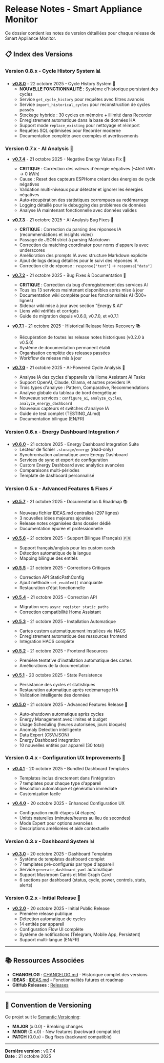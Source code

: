 # Release Notes - Smart Appliance Monitor

Ce dossier contient les notes de version détaillées pour chaque release de Smart Appliance Monitor.

## 📋 Index des Versions

### Version 0.8.x - Cycle History System 📊

- **[v0.8.0](RELEASE_NOTES_v0.8.0.md)** - 22 octobre 2025 - Cycle History System 🎉
  - **NOUVELLE FONCTIONNALITÉ** : Système d'historique persistant des cycles
  - Service `get_cycle_history` pour requêtes avec filtres avancés
  - Service `import_historical_cycles` pour reconstruction de cycles passés
  - Stockage hybride : 30 cycles en mémoire + illimité dans Recorder
  - Enregistrement automatique dans la base de données HA
  - Support mode `replace_existing` pour nettoyage et réimport
  - Requêtes SQL optimisées pour Recorder moderne
  - Documentation complète avec exemples et avertissements

### Version 0.7.x - AI Analysis 🤖

- **[v0.7.4](RELEASE_NOTES_v0.7.4.md)** - 21 octobre 2025 - Negative Energy Values Fix 🚨
  - **CRITIQUE** : Correction des valeurs d'énergie négatives (-4551 kWh → 0 kWh)
  - Cause : Reset des capteurs ESPHome créant des énergies de cycle négatives
  - Validation multi-niveaux pour détecter et ignorer les énergies négatives
  - Auto-récupération des statistiques corrompues au redémarrage
  - Logging détaillé pour le debugging des problèmes de données
  - Analyse IA maintenant fonctionnelle avec données valides

- **[v0.7.3](RELEASE_NOTES_v0.7.3.md)** - 21 octobre 2025 - AI Analysis Bug Fixes 🐛
  - **CRITIQUE** : Correction du parsing des réponses IA (recommendations et insights vides)
  - Passage de JSON strict à parsing Markdown
  - Correction du matching coordinator pour noms d'appareils avec underscores
  - Amélioration des prompts IA avec structure Markdown explicite
  - Ajout de logs debug détaillés pour le suivi des réponses IA
  - Correction clé de réponse : `response["text"]` → `response["data"]`

- **[v0.7.2](RELEASE_NOTES_v0.7.2.md)** - 21 octobre 2025 - Bug Fixes & Documentation 🐛
  - **CRITIQUE** : Correction du bug d'enregistrement des services AI
  - Tous les 13 services maintenant disponibles après mise à jour
  - Documentation wiki complète pour les fonctionnalités AI (500+ lignes)
  - Sidebar wiki mise à jour avec section "Energy & AI"
  - Liens wiki vérifiés et corrigés
  - Guide de migration depuis v0.6.0, v0.7.0, et v0.7.1

- **[v0.7.1](RELEASE_NOTES_v0.7.1.md)** - 21 octobre 2025 - Historical Release Notes Recovery 📚
  - Récupération de toutes les release notes historiques (v0.2.0 à v0.5.0)
  - Système de documentation permanent établi
  - Organisation complète des releases passées
  - Workflow de release mis à jour

- **[v0.7.0](RELEASE_NOTES_v0.7.0.md)** - 21 octobre 2025 - AI-Powered Cycle Analysis 🤖
  - Analyse IA des cycles d'appareils via Home Assistant AI Tasks
  - Support OpenAI, Claude, Ollama, et autres providers IA
  - Trois types d'analyse : Pattern, Comparative, Recommendations
  - Analyse globale du tableau de bord énergétique
  - Nouveaux services : `configure_ai`, `analyze_cycles`, `analyze_energy_dashboard`
  - Nouveaux capteurs et switches d'analyse IA
  - Guide de test complet (TESTING_AI.md)
  - Documentation bilingue (EN/FR)

### Version 0.6.x - Energy Dashboard Integration ⚡

- **[v0.6.0](RELEASE_NOTES_v0.6.0.md)** - 21 octobre 2025 - Energy Dashboard Integration Suite
  - Lecteur de fichier `.storage/energy` (read-only)
  - Synchronisation automatique avec Energy Dashboard
  - Services de sync et export de configuration
  - Custom Energy Dashboard avec analytics avancées
  - Comparaisons multi-périodes
  - Template de dashboard personnalisé

### Version 0.5.x - Advanced Features & Fixes ⚡

- **[v0.5.7](RELEASE_NOTES_v0.5.7.md)** - 21 octobre 2025 - Documentation & Roadmap 📚
  - Nouveau fichier IDEAS.md centralisé (297 lignes)
  - 3 nouvelles idées majeures ajoutées
  - Release notes organisées dans dossier dédié
  - Documentation épurée et professionnelle

- **[v0.5.6](RELEASE_NOTES_v0.5.6.md)** - 21 octobre 2025 - Support Bilingue (Français) 🇫🇷
  - Support français/anglais pour les custom cards
  - Détection automatique de la langue
  - Mapping bilingue des entités

- **[v0.5.5](RELEASE_NOTES_v0.5.5.md)** - 21 octobre 2025 - Corrections Critiques
  - Correction API StaticPathConfig
  - Ajout méthode `set_enabled()` manquante
  - Restauration d'état fonctionnelle

- **[v0.5.4](RELEASE_NOTES_v0.5.4.md)** - 21 octobre 2025 - Correction API
  - Migration vers `async_register_static_paths`
  - Correction compatibilité Home Assistant

- **[v0.5.3](RELEASE_NOTES_v0.5.3.md)** - 21 octobre 2025 - Installation Automatique
  - Cartes custom automatiquement installées via HACS
  - Enregistrement automatique des ressources frontend
  - Intégration HACS complète

- **[v0.5.2](RELEASE_NOTES_v0.5.2.md)** - 21 octobre 2025 - Frontend Resources
  - Première tentative d'installation automatique des cartes
  - Améliorations de la documentation

- **[v0.5.1](RELEASE_NOTES_v0.5.1.md)** - 20 octobre 2025 - State Persistence
  - Persistance des cycles et statistiques
  - Restauration automatique après redémarrage HA
  - Validation intelligente des données

- **[v0.5.0](RELEASE_NOTES_v0.5.0.md)** - 21 octobre 2025 - Advanced Features Release 🚀
  - Auto-shutdown automatique après cycles
  - Energy Management avec limites et budget
  - Usage Scheduling (heures autorisées, jours bloqués)
  - Anomaly Detection intelligente
  - Data Export (CSV/JSON)
  - Energy Dashboard Integration
  - 10 nouvelles entités par appareil (30 total)

### Version 0.4.x - Configuration UX Improvements 🎨

- **[v0.4.1](RELEASE_NOTES_v0.4.1.md)** - 20 octobre 2025 - Bundled Dashboard Templates
  - Templates inclus directement dans l'intégration
  - 7 templates pour chaque type d'appareil
  - Résolution automatique et génération immédiate
  - Customization facile

- **[v0.4.0](RELEASE_NOTES_v0.4.0.md)** - 20 octobre 2025 - Enhanced Configuration UX
  - Configuration multi-étapes (4 étapes)
  - Unités naturelles (minutes/heures au lieu de secondes)
  - Mode Expert pour options avancées
  - Descriptions améliorées et aide contextuelle

### Version 0.3.x - Dashboard System 📊

- **[v0.3.0](RELEASE_NOTES_v0.3.0.md)** - 20 octobre 2025 - Dashboard Templates
  - Système de templates dashboard complet
  - 7 templates pré-configurés par type d'appareil
  - Service `generate_dashboard_yaml` automatique
  - Support Mushroom Cards et Mini Graph Card
  - 6 sections par dashboard (status, cycle, power, controls, stats, alerts)

### Version 0.2.x - Initial Release 🎉

- **[v0.2.0](RELEASE_NOTES_v0.2.0.md)** - 20 octobre 2025 - Initial Public Release
  - Première release publique
  - Détection automatique de cycles
  - 14 entités par appareil
  - Configuration Flow UI complète
  - Système de notifications (Telegram, Mobile App, Persistent)
  - Support multi-langue (EN/FR)

---

## 📚 Ressources Associées

- **CHANGELOG** : [CHANGELOG.md](../../CHANGELOG.md) - Historique complet des versions
- **IDEAS** : [IDEAS.md](../IDEAS.md) - Fonctionnalités futures et roadmap
- **GitHub Releases** : [Releases](https://github.com/legaetan/ha-smart_appliance_monitor/releases)

---

## 🔖 Convention de Versioning

Ce projet suit le [Semantic Versioning](https://semver.org/):
- **MAJOR** (x.0.0) - Breaking changes
- **MINOR** (0.x.0) - New features (backward compatible)
- **PATCH** (0.0.x) - Bug fixes (backward compatible)

---

**Dernière version** : v0.7.4  
**Date** : 21 octobre 2025

